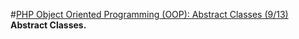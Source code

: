 #[PHP Object Oriented Programming (OOP): Abstract Classes (9/13)](https://youtu.be/7Srvmrl1FyQ)
**Abstract Classes.**